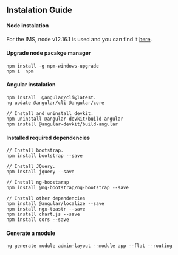 ## Instalation Guide

#### Node instalation

For the IMS, node v12.16.1 is used and you can find it [here](https://nodejs.org/en/download/).

#### Upgrade node pacakge manager

```
npm install -g npm-windows-upgrade
npm i  npm
```

#### Angular instalation

```
npm install  @angular/cli@latest.
ng update @angular/cli @angular/core

// Install and uninstall devkit.
npm uninstall @angular-devkit/build-angular
npm install @angular-devkit/build-angular
```

#### Installed required dependencies

```
// Install bootstrap.
npm install bootstrap --save

// Install JQuery.
npm install jquery --save

// Install ng-boostarap
npm install @ng-bootstrap/ng-bootstrap --save

// Install other dependencies
npm install @angular/localize --save
npm install ngx-toastr --save
npm install chart.js --save
npm install cors --save
```

#### Generate a module

```
ng generate module admin-layout --module app --flat --routing
```

